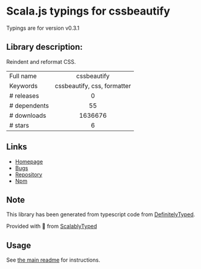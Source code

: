 
# Scala.js typings for cssbeautify

Typings are for version v0.3.1

## Library description:
Reindent and reformat CSS.

|                    |                 |
| ------------------ | :-------------: |
| Full name          | cssbeautify |
| Keywords           | cssbeautify, css, formatter |
| # releases         | 0 |
| # dependents       | 55 |
| # downloads        | 1636676 |
| # stars            | 6 |

## Links
- [Homepage](https://github.com/senchalabs/cssbeautify#readme)
- [Bugs](https://github.com/senchalabs/cssbeautify/issues)
- [Repository](https://github.com/senchalabs/cssbeautify)
- [Npm](https://www.npmjs.com/package/cssbeautify)
    


## Note
This library has been generated from typescript code from [DefinitelyTyped](https://definitelytyped.org).

Provided with :purple_heart: from [ScalablyTyped](https://github.com/oyvindberg/ScalablyTyped)

## Usage
See [the main readme](../../readme.md) for instructions.


